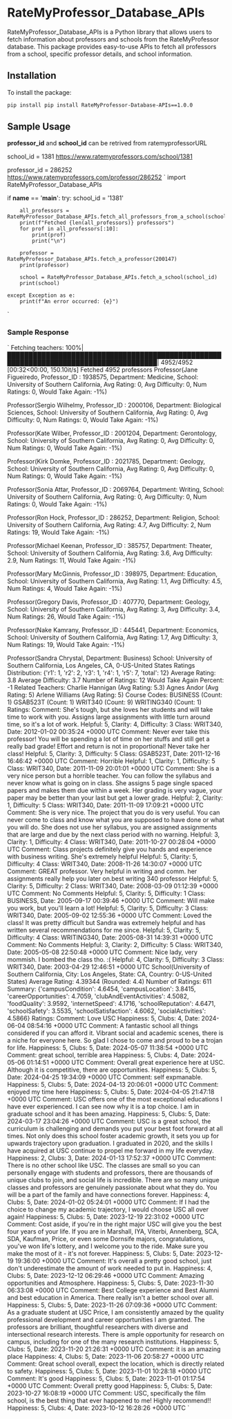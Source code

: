 # RateMyProfessor_Database_APIs

RateMyProfessor_Database_APIs is a Python library that allows users to fetch information about professors and schools from the RateMyProfessor database. This package provides easy-to-use APIs to fetch all professors from a school, specific professor details, and school information.

## Installation

To install the package:

```sh
pip install pip install RateMyProfessor-Database-APIs==1.0.0
```

## Sample Usage
**professor_id** and **school_id** can be retrived from ratemyprofessorURL

school_id = 1381
https://www.ratemyprofessors.com/school/1381

professor_id = 286252
https://www.ratemyprofessors.com/professor/286252
`
import RateMyProfessor_Database_APIs

if __name__ == '__main__':
    try:
        school_id = '1381'

        all_professors = RateMyProfessor_Database_APIs.fetch_all_professors_from_a_school(school_id)
        print(f"Fetched {len(all_professors)} professors")
        for prof in all_professors[:10]:
            print(prof)
            print("\n")

        professor = RateMyProfessor_Database_APIs.fetch_a_professor(200147)
        print(professor)

        school = RateMyProfessor_Database_APIs.fetch_a_school(school_id)
        print(school)
        
    except Exception as e:
        print(f"An error occurred: {e}")
`

### Sample Response
`
Fetching teachers: 100%|█████████████████████████████████████████████████████████████████████████████████████| 4952/4952 [00:32<00:00, 150.10it/s]
Fetched 4952 professors
Professor(Jane Figueiredo, Professor_ID : 1938575, Department: Medicine, School: University of Southern California, Avg Rating: 0, Avg Difficulty: 0, Num Ratings: 0, Would Take Again: -1%)

Professor(Sergio Wilhelmy, Professor_ID : 2000106, Department: Biological Sciences, School: University of Southern California, Avg Rating: 0, Avg Difficulty: 0, Num Ratings: 0, Would Take Again: -1%)

Professor(Kate Wilber, Professor_ID : 2001204, Department: Gerontology, School: University of Southern California, Avg Rating: 0, Avg Difficulty: 0, Num Ratings: 0, Would Take Again: -1%)

Professor(Kirk Domke, Professor_ID : 2021785, Department: Geology, School: University of Southern California, Avg Rating: 0, Avg Difficulty: 0, Num Ratings: 0, Would Take Again: -1%)

Professor(Sonia Attar, Professor_ID : 2069764, Department: Writing, School: University of Southern California, Avg Rating: 0, Avg Difficulty: 0, Num Ratings: 0, Would Take Again: -1%)

Professor(Ron Hock, Professor_ID : 286252, Department: Religion, School: University of Southern California, Avg Rating: 4.7, Avg Difficulty: 2, Num Ratings: 19, Would Take Again: -1%)

Professor(Michael Keenan, Professor_ID : 385757, Department: Theater, School: University of Southern California, Avg Rating: 3.6, Avg Difficulty: 2.9, Num Ratings: 11, Would Take Again: -1%)

Professor(Mary McGinnis, Professor_ID : 398975, Department: Education, School: University of Southern California, Avg Rating: 1.1, Avg Difficulty: 4.5, Num Ratings: 4, Would Take Again: -1%)

Professor(Gregory Davis, Professor_ID : 407770, Department: Geology, School: University of Southern California, Avg Rating: 3, Avg Difficulty: 3.4, Num Ratings: 26, Would Take Again: -1%)

Professor(Nake Kamrany, Professor_ID : 445441, Department: Economics, School: University of Southern California, Avg Rating: 1.7, Avg Difficulty: 3, Num Ratings: 19, Would Take Again: -1%)

Professor(Sandra Chrystal, Department: Business)
School: University of Southern California, Los Angeles, CA, 0-US-United States
Ratings Distribution: {'r1': 1, 'r2': 2, 'r3': 1, 'r4': 1, 'r5': 7, 'total': 12}
Average Rating: 3.8
Average Difficulty: 3.7
Number of Ratings: 12
Would Take Again Percent: -1
Related Teachers:
	Charlie Hannigan (Avg Rating: 5.3)
	Agnes Andor (Avg Rating: 5)
	Arlene Williams (Avg Rating: 5)
Course Codes:
	BUSINESS (Count: 1)
	GSAB523T (Count: 1)
	WRIT340 (Count: 9)
	WRITING340 (Count: 1)
Ratings:
	Comment: She's tough, but she loves her students and will take time to work with you. Assigns large assignments with little turn around time, so it's a lot of work.
	Helpful: 5, Clarity: 4, Difficulty: 3
	Class: WRIT340, Date: 2012-01-02 00:35:24 +0000 UTC
	Comment: Never ever take this professor! You will be spending a lot of time on her stuffs and still get a really bad grade! Effort and return is not in proportional! Never take her class!
	Helpful: 5, Clarity: 3, Difficulty: 5
	Class: GSAB523T, Date: 2011-12-16 16:46:42 +0000 UTC
	Comment: Horrible
	Helpful: 1, Clarity: 1, Difficulty: 5
	Class: WRIT340, Date: 2011-11-09 20:01:01 +0000 UTC
	Comment: She is a very nice person but a horrible teacher. You can follow the syllabus and never know what is going on in class. She assigns 5 page single spaced papers and makes them due within a week. Her grading is very vague, your paper may be better than your last but get a lower grade.
	Helpful: 2, Clarity: 1, Difficulty: 5
	Class: WRIT340, Date: 2011-11-09 17:09:21 +0000 UTC
	Comment: She is very nice. The project that you do is very useful. You can never come to class and know what you are supposed to have done or what you will do. She does not use her syllabus, you are assigned assignments that are large and due by the next class period with no warning.
	Helpful: 3, Clarity: 1, Difficulty: 4
	Class: WRIT340, Date: 2011-10-27 00:28:04 +0000 UTC
	Comment: Class projects definitely give you hands and experience with business writing. She's extremely helpful
	Helpful: 5, Clarity: 5, Difficulty: 4
	Class: WRIT340, Date: 2008-11-26 14:30:07 +0000 UTC
	Comment: GREAT professor. Very helpful in writing and comm. her assignments really help you later on.best writing 340 professor
	Helpful: 5, Clarity: 5, Difficulty: 2
	Class: WRIT340, Date: 2008-03-09 01:12:39 +0000 UTC
	Comment: No Comments
	Helpful: 5, Clarity: 5, Difficulty: 1
	Class: BUSINESS, Date: 2005-09-17 00:39:46 +0000 UTC
	Comment: Will make you work, but you'll learn a lot!
	Helpful: 5, Clarity: 5, Difficulty: 3
	Class: WRIT340, Date: 2005-09-02 12:55:36 +0000 UTC
	Comment: Loved the class! It was pretty difficult but Sandra was extremely helpful and has written several recommendations for me since.
	Helpful: 5, Clarity: 5, Difficulty: 4
	Class: WRITING340, Date: 2005-08-31 14:39:31 +0000 UTC
	Comment: No Comments
	Helpful: 3, Clarity: 2, Difficulty: 5
	Class: WRIT340, Date: 2005-05-08 22:50:48 +0000 UTC
	Comment: Nice lady, very mommish.  I bombed the class tho. :(
	Helpful: 4, Clarity: 5, Difficulty: 3
	Class: WRIT340, Date: 2003-04-29 12:46:51 +0000 UTC
School(University of Southern California, City: Los Angeles, State: CA, Country: 0-US-United States)
Average Rating: 4.39344 (Rounded: 4.4)
Number of Ratings: 611
Summary: {'campusCondition': 4.6454, 'campusLocation': 3.8415, 'careerOpportunities': 4.7059, 'clubAndEventActivities': 4.5082, 'foodQuality': 3.9592, 'internetSpeed': 4.1716, 'schoolReputation': 4.6471, 'schoolSafety': 3.5535, 'schoolSatisfaction': 4.6062, 'socialActivities': 4.5866}
Ratings:
	Comment: Love USC
	Happiness: 5, Clubs: 4, Date: 2024-06-04 08:54:16 +0000 UTC
	Comment: A fantastic school all things considered if you can afford it. Vibrant social and academic scenes, there is a niche for everyone here. So glad I chose to come and proud to be a trojan for life.
	Happiness: 5, Clubs: 5, Date: 2024-05-07 11:38:54 +0000 UTC
	Comment: great school, terrible area
	Happiness: 5, Clubs: 4, Date: 2024-05-06 01:14:51 +0000 UTC
	Comment: Overall great experience here at USC. Although it is competitive, there are opportunities.
	Happiness: 5, Clubs: 5, Date: 2024-04-25 19:34:09 +0000 UTC
	Comment: self expmanable. 
	Happiness: 5, Clubs: 5, Date: 2024-04-13 20:06:01 +0000 UTC
	Comment: enjoyed my time here
	Happiness: 5, Clubs: 5, Date: 2024-04-05 21:47:18 +0000 UTC
	Comment: USC offers one of the most exceptional educations I have ever experienced. I can see now why it is a top choice. I am in graduate school and it has been amazing. 
	Happiness: 5, Clubs: 5, Date: 2024-03-17 23:04:26 +0000 UTC
	Comment: USC is a great school, the curriculum is challenging and demands you put your best foot forward at all times. Not only does this school foster academic growth, it sets you up for upwards trajectory upon graduation. I graduated in 2020, and the skills I have acquired at USC continue to propel me forward in my life everyday. 
	Happiness: 2, Clubs: 3, Date: 2024-01-13 17:52:37 +0000 UTC
	Comment: There is no other school like USC. The classes are small so you can personally engage with students and professors, there are thousands of unique clubs to join, and social life is incredible. There are so many unique classes and professors are genuinely passionate about what they do. You will be a part of the family and have connections forever.
	Happiness: 4, Clubs: 5, Date: 2024-01-02 05:24:01 +0000 UTC
	Comment: If I had the choice to change my academic trajectory, I would choose USC all over again!
	Happiness: 5, Clubs: 5, Date: 2023-12-19 22:31:02 +0000 UTC
	Comment: Cost aside, if you&#39;re in the right major USC will give you the best four years of your life. If you are in Marshall, IYA, Viterbi, Annenberg, SCA, SDA, Kaufman, Price, or even some Dornsife majors, congratulations, you&#39;ve won life&#39;s lottery, and I welcome you to the ride. Make sure you make the most of it - it&#39;s not forever.
	Happiness: 5, Clubs: 5, Date: 2023-12-19 19:36:00 +0000 UTC
	Comment: It&#39;s overall a pretty good school, just don&#39;t underestimate the amount of work needed to put in. 
	Happiness: 4, Clubs: 5, Date: 2023-12-12 06:29:46 +0000 UTC
	Comment: Amazing opportunities and Atmosphere. 
	Happiness: 5, Clubs: 5, Date: 2023-11-30 06:33:08 +0000 UTC
	Comment: Best College experience and Best Alumni and best education in America.  There really isn&#39;t a better school over all. 
	Happiness: 5, Clubs: 5, Date: 2023-11-26 07:09:36 +0000 UTC
	Comment: As a graduate student at USC Price, I am consistently amazed by the quality professional development and career opportunities I am granted. The professors are brilliant, thoughtful researchers with diverse and intersectional research interests. There is ample opportunity for research on campus, including for one of the many research institutions.
	Happiness: 5, Clubs: 5, Date: 2023-11-20 21:26:31 +0000 UTC
	Comment: it is an amazing place 
	Happiness: 4, Clubs: 5, Date: 2023-11-06 20:58:27 +0000 UTC
	Comment: Great school overall, expect the location, which is directly related to safety. 
	Happiness: 5, Clubs: 5, Date: 2023-11-01 10:28:18 +0000 UTC
	Comment: It&#39;s good
	Happiness: 5, Clubs: 5, Date: 2023-11-01 01:17:54 +0000 UTC
	Comment: Overall pretty good
	Happiness: 5, Clubs: 5, Date: 2023-10-27 16:08:19 +0000 UTC
	Comment: USC, specifically the film school, is the best thing that ever happened to me! Highly recommend!!
	Happiness: 5, Clubs: 4, Date: 2023-10-12 16:28:26 +0000 UTC
`

